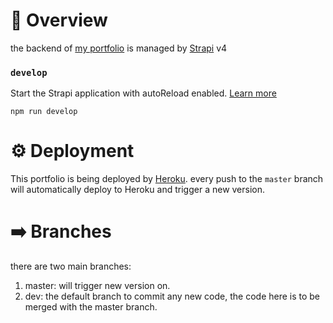 # 🚀 Overview

the backend of [my portfolio](https://github.com/karambarakat/portfolio) is managed by [Strapi](https://strapi.io/) v4

### `develop`

Start the Strapi application with autoReload enabled. [Learn more](https://docs.strapi.io/developer-docs/latest/developer-resources/cli/CLI.html#strapi-develop)

```
npm run develop
```

# ⚙️ Deployment

This portfolio is being deployed by [Heroku](heroku.com). every push to the `master` branch will automatically deploy to Heroku and trigger a new version.

# ➡️ Branches

there are two main branches:

1. master: will trigger new version on.
2. dev: the default branch to commit any new code, the code here is to be merged with the master branch.
